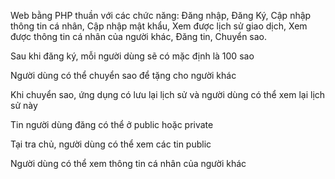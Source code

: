 Web bằng PHP thuần với các chức năng: Đăng nhập, Đăng Ký, Cập nhập thông tin cá nhân, Cập nhập mật khẩu, Xem được lịch sử giao dịch, Xem được thông tin cá nhân của người khác, Đăng tin, Chuyển sao.

Sau khi đăng ký, mỗi người dùng sẽ có mặc định là 100 sao

Người dùng có thể chuyển sao để tặng cho người khác

Khi chuyển sao, ứng dụng có lưu lại lịch sử và người dùng có thể xem lại lịch sử này

Tin người dùng đăng có thể ở public hoặc private

Tại tra chủ, người dùng có thể xem các tin public

Người dùng có thể xem thông tin cá nhân của người khác
 
 
